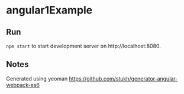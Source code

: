 # angular1Example
## Run
`npm start` to start development server on http://localhost:8080.

## Notes
Generated using yeoman
https://github.com/stukh/generator-angular-webpack-es6
